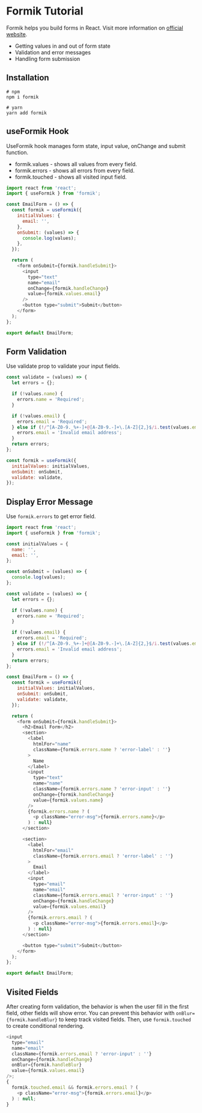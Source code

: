 # Formik Tutorial

Formik helps you build forms in React. Visit more information on [official website](https://formik.org/).

- Getting values in and out of form state
- Validation and error messages
- Handling form submission

## Installation

```
# npm
npm i formik

# yarn
yarn add formik
```

## useFormik Hook

UseFormik hook manages form state, input value, onChange and submit function.

- formik.values - shows all values from every field.
- formik.errors - shows all errors from every field.
- formik.touched - shows all visited input field.

```js
import react from 'react';
import { useFormik } from 'formik';

const EmailForm = () => {
  const formik = useFormik({
    initialValues: {
      email: '',
    },
    onSubmit: (values) => {
      console.log(values);
    },
  });

  return (
    <form onSubmit={formik.handleSubmit}>
      <input
        type="text"
        name="email"
        onChange={formik.handleChange}
        value={formik.values.email}
      />
      <button type="submit">Submit</button>
    </form>
  );
};

export default EmailForm;
```

## Form Validation

Use validate prop to validate your input fields.

```js
const validate = (values) => {
  let errors = {};

  if (!values.name) {
    errors.name = 'Required';
  }

  if (!values.email) {
    errors.email = 'Required';
  } else if (!/^[A-Z0-9._%+-]+@[A-Z0-9.-]+\.[A-Z]{2,}$/i.test(values.email)) {
    errors.email = 'Invalid email address';
  }
  return errors;
};

const formik = useFormik({
  initialValues: initialValues,
  onSubmit: onSubmit,
  validate: validate,
});
```

## Display Error Message

Use `formik.errors` to get error field.

```js
import react from 'react';
import { useFormik } from 'formik';

const initialValues = {
  name: '',
  email: '',
};

const onSubmit = (values) => {
  console.log(values);
};

const validate = (values) => {
  let errors = {};

  if (!values.name) {
    errors.name = 'Required';
  }

  if (!values.email) {
    errors.email = 'Required';
  } else if (!/^[A-Z0-9._%+-]+@[A-Z0-9.-]+\.[A-Z]{2,}$/i.test(values.email)) {
    errors.email = 'Invalid email address';
  }
  return errors;
};

const EmailForm = () => {
  const formik = useFormik({
    initialValues: initialValues,
    onSubmit: onSubmit,
    validate: validate,
  });

  return (
    <form onSubmit={formik.handleSubmit}>
      <h2>Email Form</h2>
      <section>
        <label
          htmlFor="name"
          className={formik.errors.name ? 'error-label' : ''}
        >
          Name
        </label>
        <input
          type="text"
          name="name"
          className={formik.errors.name ? 'error-input' : ''}
          onChange={formik.handleChange}
          value={formik.values.name}
        />
        {formik.errors.name ? (
          <p className="error-msg">{formik.errors.name}</p>
        ) : null}
      </section>

      <section>
        <label
          htmlFor="email"
          className={formik.errors.email ? 'error-label' : ''}
        >
          Email
        </label>
        <input
          type="email"
          name="email"
          className={formik.errors.email ? 'error-input' : ''}
          onChange={formik.handleChange}
          value={formik.values.email}
        />
        {formik.errors.email ? (
          <p className="error-msg">{formik.errors.email}</p>
        ) : null}
      </section>

      <button type="submit">Submit</button>
    </form>
  );
};

export default EmailForm;
```

## Visited Fields

After creating form validation, the behavior is when the user fill in the first field, other fields will show error. You can prevent this behavior with `onBlur={formik.handleBlur}` to keep track visited fields. Then, use `formik.touched` to create conditional rendering.

```js
<input
  type="email"
  name="email"
  className={formik.errors.email ? 'error-input' : ''}
  onChange={formik.handleChange}
  onBlur={formik.handleBlur}
  value={formik.values.email}
/>;
{
  formik.touched.email && formik.errors.email ? (
    <p className="error-msg">{formik.errors.email}</p>
  ) : null;
}
```
